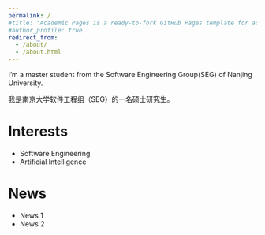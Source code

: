 ```yaml
---
permalink: /
#title: "Academic Pages is a ready-to-fork GitHub Pages template for academic personal websites"
#author_profile: true
redirect_from: 
  - /about/
  - /about.html
---
```


I’m a master student from the Software Engineering Group(SEG) of Nanjing University.

我是南京大学软件工程组（SEG）的一名硕士研究生。

# Interests
- Software Engineering
- Artificial Intelligence

# News
- News 1
- News 2
